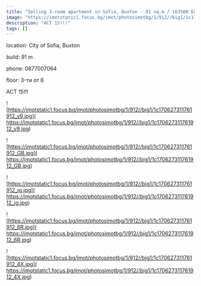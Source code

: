 ```yaml
---
title: "Selling 3-room apartment in Sofia, Buxton - 91 sq.m / 163500 EUR :: imot.bg Ad"
image: "https://imotstatic1.focus.bg/imot/photosimotbg/1/912//big1/1c170627311761912_BR.jpg"
description: "ACT 15!!!"
tags: []
---
```


location: City of Sofia, Buxton

build: 91 m

phone: 0877007064

floor: 3-ти от 6

ACT 15!!!


![https://imotstatic1.focus.bg/imot/photosimotbg/1/912//big1/1c170627311761912_v9.jpg]( https://imotstatic1.focus.bg/imot/photosimotbg/1/912//big1/1c170627311761912_v9.jpg)


![https://imotstatic1.focus.bg/imot/photosimotbg/1/912//big1/1c170627311761912_GB.jpg]( https://imotstatic1.focus.bg/imot/photosimotbg/1/912//big1/1c170627311761912_GB.jpg)


![https://imotstatic1.focus.bg/imot/photosimotbg/1/912//big1/1c170627311761912_ig.jpg]( https://imotstatic1.focus.bg/imot/photosimotbg/1/912//big1/1c170627311761912_ig.jpg)


![https://imotstatic1.focus.bg/imot/photosimotbg/1/912//big1/1c170627311761912_6R.jpg]( https://imotstatic1.focus.bg/imot/photosimotbg/1/912//big1/1c170627311761912_6R.jpg)


![https://imotstatic1.focus.bg/imot/photosimotbg/1/912//big1/1c170627311761912_4X.jpg]( https://imotstatic1.focus.bg/imot/photosimotbg/1/912//big1/1c170627311761912_4X.jpg)


